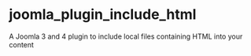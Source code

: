# joomla_plugin_include_html
A Joomla 3 and 4 plugin to include local files containing HTML into your content
